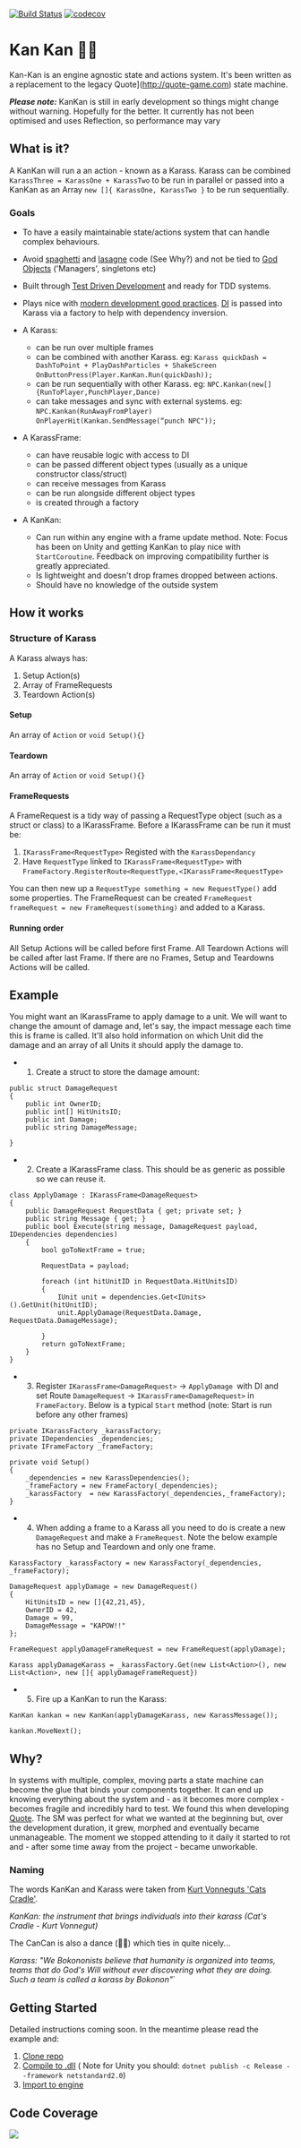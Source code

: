[![Build Status](https://travis-ci.org/robinlacey/KanKan.svg?branch=master)](https://travis-ci.org/robinlacey/KanKan)
[![codecov](https://codecov.io/gh/robinlacey/KanKan/branch/master/graph/badge.svg)](https://codecov.io/gh/robinlacey/KanKan)

# Kan Kan 👯‍♂

Kan-Kan is an engine agnostic state and actions system. It's been written as a replacement to the legacy 
Quote](http://quote-game.com) state machine.


***Please note:*** KanKan is still in early development so things might change without warning. Hopefully for the better. It currently has not been optimised and uses Reflection, so performance may vary 

## What is it?

A KanKan will run a an action - known as a Karass. Karass can be combined `KarassThree = KarassOne + KarassTwo` to be run in parallel or passed into a KanKan as an Array `new []{ KarassOne, KarassTwo }` to be run sequentially.


### Goals
* To have a easily maintainable state/actions system that can handle complex behaviours.

* Avoid [spaghetti](https://en.wikipedia.org/wiki/Spaghetti_code) and [lasagne](http://wiki.c2.com/?LasagnaCode) code (See Why?) and not be tied to [God Objects](https://en.wikipedia.org/wiki/God_object) ('Managers', singletons etc)

* Built through [Test Driven Development](https://en.wikipedia.org/wiki/Test-driven_development) and ready for TDD systems. 

* Plays nice with [modern development good practices](https://en.wikipedia.org/wiki/SOLID). [DI](https://en.wikipedia.org/wiki/Dependency_injection) is passed into Karass via a factory to help with dependency inversion.
* A Karass:
	* can be run over multiple frames
	* can be combined with another Karass. eg:
`Karass quickDash = DashToPoint + PlayDashParticles + ShakeScreen`
`OnButtonPress(Player.KanKan.Run(quickDash));`
	* can be run sequentially with other Karass. eg:
`NPC.Kankan(new[]{RunToPlayer,PunchPlayer,Dance)`
	* can take messages and sync with external systems. eg:
`NPC.Kankan(RunAwayFromPlayer)`
`OnPlayerHit(Kankan.SendMessage(“punch NPC"));`

* A KarassFrame:
	* can have reusable logic with access to DI
	* can be passed different object types (usually as a unique constructor class/struct)
	* can receive messages from Karass
	* can be run alongside different object types
	* is created through a factory

* A KanKan:
	* Can run within any engine with a frame update method. Note: Focus has been on Unity and getting KanKan to play nice with `StartCoroutine`. Feedback on improving compatibility further is greatly appreciated.
	* Is lightweight and doesn't drop frames dropped between actions.
	* Should have no knowledge of the outside system


## How it works

### Structure of Karass


A Karass always has:  

1. Setup Action(s)
2. Array of FrameRequests
3. Teardown Action(s)


#### Setup
An array of `Action` or `void Setup(){}`

#### Teardown
An array of `Action` or `void Setup(){}`

#### FrameRequests
A FrameRequest is a tidy way of passing a RequestType object (such as a struct or class) to a IKarassFrame. Before a IKarassFrame can be run it must be:
 
1. `IKarassFrame<RequestType>` Registed with the `KarassDependancy`
2.  Have `RequestType` linked to `IKarassFrame<RequestType>` with `FrameFactory.RegisterRoute<RequestType,<IKarassFrame<RequestType>`

You can then new up a `RequestType something = new RequestType()` add some properties. The FrameRequest can be created `FrameRequest frameRequest = new FrameRequest(something)` and added to a Karass. 


#### Running order
All Setup Actions will be called before first Frame. All Teardown Actions will be called after last Frame.
If there are no Frames, Setup and Teardowns Actions will be called. 



## Example 
You might want an IKarassFrame to apply damage to a unit. We will want to change the amount of damage and, let's say, the impact message each time this is frame is called. It'll also hold information on which Unit did the damage and an array of all Units it should apply the damage to.

- 1) Create a struct to store the damage amount:

```
public struct DamageRequest
{
    public int OwnerID;
    public int[] HitUnitsID;
    public int Damage; 
    public string DamageMessage;
    
}
```
- 2) Create a IKarassFrame<DamageRequest> class. This should be as generic as possible so we can reuse it.

```
class ApplyDamage : IKarassFrame<DamageRequest>
{
    public DamageRequest RequestData { get; private set; }
    public string Message { get; }
    public bool Execute(string message, DamageRequest payload, IDependencies dependencies)
    {
        bool goToNextFrame = true;
        
        RequestData = payload;

        foreach (int hitUnitID in RequestData.HitUnitsID)
        {
            IUnit unit = dependencies.Get<IUnits>().GetUnit(hitUnitID);
            unit.ApplyDamage(RequestData.Damage, RequestData.DamageMessage);

        }
        return goToNextFrame;
    }
}
```

- 3) Register `IKarassFrame<DamageRequest>` -> `ApplyDamage `with DI and set Route `DamageRequest` -> `IKarassFrame<DamageRequest>` in `FrameFactory`. Below is a typical `Start` method (note: Start is run before any other frames)

```
private IKarassFactory _karassFactory;
private IDependencies _dependencies;
private IFrameFactory _frameFactory;

private void Setup()
{
    _dependencies = new KarassDependencies();
    _frameFactory = new FrameFactory(_dependencies); 
    _karassFactory  = new KarassFactory(_dependencies,_frameFactory);               
}
```
- 4) When adding a frame to a Karass all you need to do is create a new `DamageRequest` and make a `FrameRequest`. Note the below example has no Setup and Teardown and only one frame.

```
KarassFactory _karassFactory = new KarassFactory(_dependencies, _frameFactory);
 
DamageRequest applyDamage = new DamageRequest()
{
    HitUnitsID = new []{42,21,45},
    OwnerID = 42,
    Damage = 99,
    DamageMessage = "KAPOW!!"
};

FrameRequest applyDamageFrameRequest = new FrameRequest(applyDamage);
    
Karass applyDamageKarass = _karassFactory.Get(new List<Action>(), new List<Action>, new []{ applyDamageFrameRequest})
```

- 5) Fire up a KanKan to run the Karass:

```
KanKan kankan = new KanKan(applyDamageKarass, new KarassMessage());

kankan.MoveNext();
```

## Why?

In systems with multiple, complex, moving parts a state machine can become the glue that binds your components together. It can end up knowing everything about the system and - as it becomes more complex - becomes fragile and incredibly hard to test.
We found this when developing [Quote](http://quote-game.com). The SM was perfect for what we wanted at the beginning but, over the development duration, it grew, morphed and eventually became unmanageable. The moment we stopped attending to it daily it started to rot and - after some time away from the project - became unworkable.


### Naming
The words KanKan and Karass were taken from [Kurt Vonneguts 'Cats Cradle'](https://en.wikipedia.org/wiki/Cat%27s_Cradle).

*KanKan: the instrument that brings individuals into their karass (Cat's Cradle - Kurt Vonnegut)*

The CanCan is also a dance (👯‍♂) which ties in quite nicely...

*Karass: "We Bokononists believe that humanity is organized into teams, teams that do God's Will without ever discovering what they are doing. Such a team is called a karass by Bokonon"*`

## Getting Started
Detailed instructions coming soon. In the meantime please read the example and:

1. [Clone repo](https://help.github.com/articles/cloning-a-repository/)
2. [Compile to .dll](https://docs.microsoft.com/en-us/dotnet/core/deploying/deploy-with-cli) 
( Note for Unity you should: `dotnet publish -c Release --framework netstandard2.0`)
3. [Import to engine](https://docs.unity3d.com/Manual/UsingDLL.html)

## Code Coverage
![](https://codecov.io/gh/robinlacey/KanKan/branch/master/graphs/icicle.svg)
